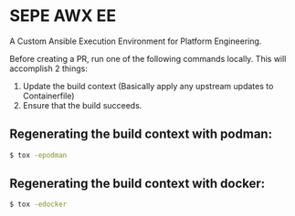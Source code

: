 # SEPE AWX EE

A Custom Ansible Execution Environment for Platform Engineering. 

Before creating a PR, run one of the following commands locally. This will
accomplish 2 things:

1. Update the build context (Basically apply any upstream updates to Containerfile)
2. Ensure that the build succeeds.

## Regenerating the build context with podman:

```bash
$ tox -epodman
```

## Regenerating the build context with docker:

```bash
$ tox -edocker
```
